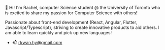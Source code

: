 👋 Hi! I'm Rachel, computer Science student @ the University of Toronto who is excited to share my passion for Computer Science with others! 

Passionate about front-end development (React, Angular, Flutter, Javascript/Typescript), striving to create innovative products to aid others. I am able to learn quickly and pick up new languages!


- 📫 rkwan.hy@gmail.com

<!---
rkwan05/rkwan05 is a ✨ special ✨ repository because its `README.md` (this file) appears on your GitHub profile.
You can click the Preview link to take a look at your changes.
--->
